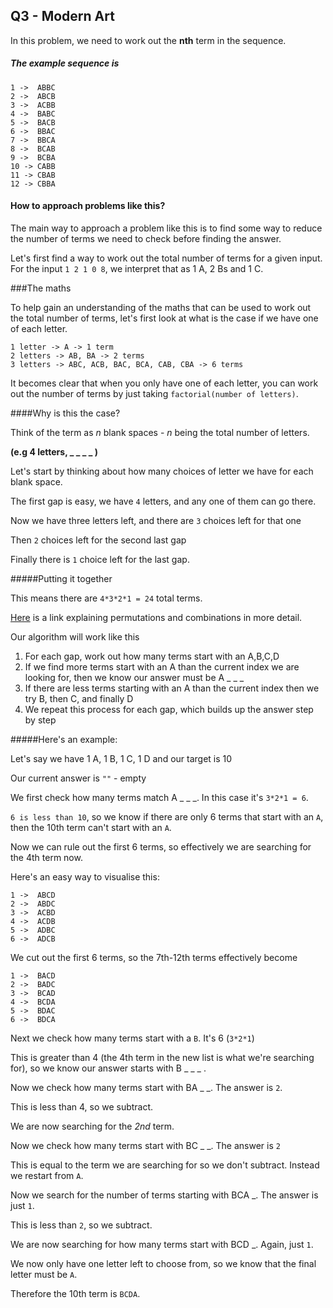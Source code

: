 ## Q3 - Modern Art

In this problem, we need to work out the **nth** term in the sequence.

##### The example sequence is

```
1 ->  ABBC
2 ->  ABCB
3 ->  ACBB
4 ->  BABC
5 ->  BACB
6 ->  BBAC
7 ->  BBCA
8 ->  BCAB
9 ->  BCBA
10 -> CABB
11 -> CBAB
12 -> CBBA
```

#### How to approach problems like this?

The main way to approach a problem like this is to find some way to reduce the number of terms we need to check before finding the answer. 

Let's first find a way to work out the total number of terms for a given input.
For the input `1 2 1 0 8`, we interpret that as 1 A, 2 Bs and 1 C.

###The maths 

To help gain an understanding of the maths that can be used to work out the total number of terms, let's first look at what is the case if we have one of each letter.

```
1 letter -> A -> 1 term
2 letters -> AB, BA -> 2 terms
3 letters -> ABC, ACB, BAC, BCA, CAB, CBA -> 6 terms
```

It becomes clear that when you only have one of each letter, you can work out the number of terms by just taking `factorial(number of letters)`.

####Why is this the case?

Think of the term as *n* blank spaces - *n* being the total number of letters.

**(e.g 4 letters,    _ _ _ _ )**

Let's start by thinking about how many choices of letter we have for each blank space.

The first gap is easy, we have `4` letters, and any one of them can go there.

Now we have three letters left, and there are `3` choices left for that one

Then `2` choices left for the second last gap

Finally there is `1` choice left for the last gap.

#####Putting it together

This means there are `4*3*2*1 = 24` total terms.

[Here](https://www.mathplanet.com/education/algebra-2/discrete-mathematics-and-probability/permutations-and-combinations) is a link explaining permutations and combinations in more detail.

Our algorithm will work like this

1. For each gap, work out how many terms start with an A,B,C,D
2. If we find more terms start with an A than the current index we are looking for, then we know our answer must be A _ _ _
3. If there are less terms starting with an A than the current index then we try B, then C, and finally D
4. We repeat this process for each gap, which builds up the answer step by step

#####Here's an example:

Let's say we have 1 A, 1 B, 1 C, 1 D and our target is 10

Our current answer is `""` - empty

We first check how many terms match A _ _ _. In this case it's `3*2*1 = 6`.

`6 is less than 10`, so we know if there are only 6 terms that start with an `A`, then the 10th term can't start with an `A`.

Now we can rule out the first 6 terms, so effectively we are searching for the 4th term now.

Here's an easy way to visualise this:

```
1 ->  ABCD
2 ->  ABDC
3 ->  ACBD
4 ->  ACDB
5 ->  ADBC
6 ->  ADCB
```
We cut out the first 6 terms, so the 7th-12th terms effectively become
```
1 ->  BACD
2 ->  BADC
3 ->  BCAD
4 ->  BCDA
5 ->  BDAC
6 ->  BDCA
```

Next we check how many terms start with a `B`. It's 6 (`3*2*1`)

This is greater than 4 (the 4th term in the new list is what we're searching for), so we know our answer starts with B _ _ _ .

Now we check how many terms start with BA _ _. The answer is `2`.

This is less than 4, so we subtract.

We are now searching for the *2nd* term. 

Now we check how many terms start with BC _ _. The answer is `2`

This is equal to the term we are searching for so we don't subtract. Instead we restart from `A`.

Now we search for the number of terms starting with BCA _. The answer is just `1`.

This is less than `2`, so we subtract.

We are now searching for how many terms start with BCD _. Again, just `1`.

We now only have one letter left to choose from, so we know that the final letter must be  `A`.

Therefore the 10th term is `BCDA`.







